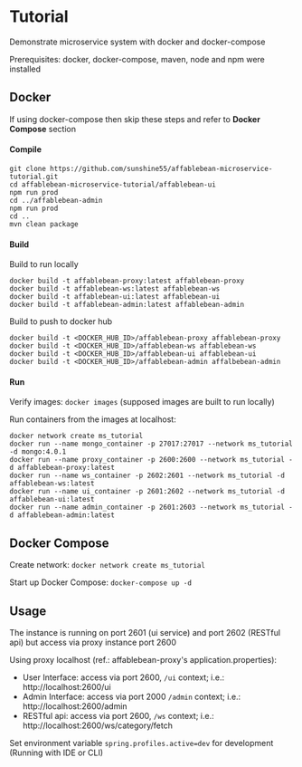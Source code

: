 # Tutorial

Demonstrate microservice system with docker and docker-compose

Prerequisites: docker, docker-compose, maven, node and npm were installed

## Docker

If using docker-compose then skip these steps and refer to __Docker Compose__ section

#### Compile
```
git clone https://github.com/sunshine55/affablebean-microservice-tutorial.git
cd affablebean-microservice-tutorial/affablebean-ui
npm run prod
cd ../affablebean-admin
npm run prod
cd ..
mvn clean package
```

#### Build

Build to run locally
```
docker build -t affablebean-proxy:latest affablebean-proxy
docker build -t affablebean-ws:latest affablebean-ws
docker build -t affablebean-ui:latest affablebean-ui
docker build -t affablebean-admin:latest affablebean-admin
```

Build to push to docker hub
```
docker build -t <DOCKER_HUB_ID>/affablebean-proxy affablebean-proxy
docker build -t <DOCKER_HUB_ID>/affablebean-ws affablebean-ws
docker build -t <DOCKER_HUB_ID>/affablebean-ui affablebean-ui
docker build -t <DOCKER_HUB_ID>/affablebean-admin affalbebean-admin
```

#### Run

Verify images: `docker images` (supposed images are built to run locally)

Run containers from the images at localhost:
```
docker network create ms_tutorial
docker run --name mongo_container -p 27017:27017 --network ms_tutorial -d mongo:4.0.1
docker run --name proxy_container -p 2600:2600 --network ms_tutorial -d affablebean-proxy:latest
docker run --name ws_container -p 2602:2601 --network ms_tutorial -d affablebean-ws:latest
docker run --name ui_container -p 2601:2602 --network ms_tutorial -d affablebean-ui:latest
docker run --name admin_container -p 2601:2603 --network ms_tutorial -d affablebean-admin:latest
```

## Docker Compose

Create network: `docker network create ms_tutorial`

Start up Docker Compose: `docker-compose up -d`

## Usage

The instance is running on port 2601 (ui service) and port 2602 (RESTful api) but access via proxy instance port 2600

Using proxy localhost (ref.: affablebean-proxy's application.properties):
* User Interface: access via port 2600, `/ui` context; i.e.: http://localhost:2600/ui
* Admin Interface: access via port 2000 `/admin` context; i.e.: http://localhost:2600/admin
* RESTful api: access via port 2600, `/ws` context; i.e.: http://localhost:2600/ws/category/fetch

Set environment variable `spring.profiles.active=dev` for development (Running with IDE or CLI) 